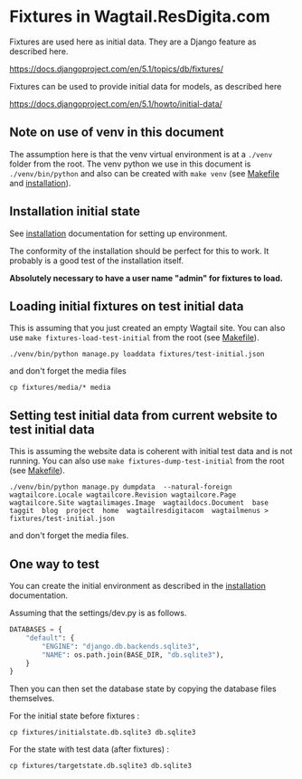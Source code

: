 # Fixtures in Wagtail.ResDigita.com

Fixtures are used here as initial data. They are a Django feature as described here.

<https://docs.djangoproject.com/en/5.1/topics/db/fixtures/>

Fixtures can be used to provide initial data for models, as described here 

<https://docs.djangoproject.com/en/5.1/howto/initial-data/>

## Note on use of venv in this document

The assumption here is that the venv virtual environment is at a `./venv` folder from the root. The venv python we use in this document is `./venv/bin/python` and also can be created with `make venv` (see [Makefile](../Makefile) and [installation](./installation.md)).

## Installation initial state

See [installation](./installation.md) documentation for setting up environment.

The conformity of the installation should be perfect for this to work. It probably is a good test of the installation itself.

**Absolutely necessary to have a user name "admin" for fixtures to load.**

## Loading initial fixtures on test initial data

This is assuming that you just created an empty Wagtail site. You can also use `make fixtures-load-test-initial` from the root (see [Makefile](../Makefile)).

`./venv/bin/python manage.py loaddata fixtures/test-initial.json`

and don't forget the media files

`cp fixtures/media/* media`

## Setting test initial data from current website to test initial data

This is assuming the website data is coherent with initial test data and is not running. You can also use `make fixtures-dump-test-initial` from the root (see [Makefile](../Makefile)).

`./venv/bin/python manage.py dumpdata  --natural-foreign wagtailcore.Locale wagtailcore.Revision wagtailcore.Page wagtailcore.Site wagtailimages.Image  wagtaildocs.Document  base  taggit  blog  project  home  wagtailresdigitacom  wagtailmenus > fixtures/test-initial.json`

and don't forget the media files.

## One way to test

You can create the initial environment as described in the [installation](./installation.md) documentation.

Assuming that the settings/dev.py is as follows.

```python
DATABASES = {
    "default": {
        "ENGINE": "django.db.backends.sqlite3",
        "NAME": os.path.join(BASE_DIR, "db.sqlite3"),
    }
}
```

Then you can then set the database state by copying the database files themselves. 

For the initial state before fixtures :

`cp fixtures/initialstate.db.sqlite3 db.sqlite3`

For the state with test data (after fixtures) :

`cp fixtures/targetstate.db.sqlite3 db.sqlite3`